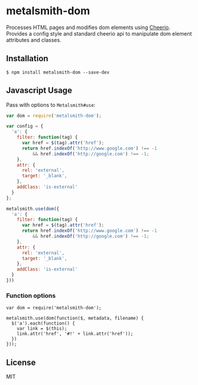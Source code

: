 # metalsmith-dom

Processes HTML pages and modifies dom elements using [Cheerio](https://github.com/cheeriojs/cheerio).  Provides a config style and standard cheerio api to manipulate dom element attributes and classes.

## Installation

    $ npm install metalsmith-dom --save-dev

## Javascript Usage

Pass with options to `Metalsmith#use`:

```js
var dom = require('metalsmith-dom');

var config = {
  'a': {
    filter: function(tag) {
      var href = $(tag).attr('href');
      return href.indexOf('http://www.google.com') !== -1 
          && href.indexOf('http://google.com') !== -1;
    },
    attr: {
      rel: 'external',
      target: '_blank',
    },
    addClass: 'is-external'
  }
};

metalsmith.use(dom({
  'a': {
    filter: function(tag) {
      var href = $(tag).attr('href');
      return href.indexOf('http://www.google.com') !== -1 
          && href.indexOf('http://google.com') !== -1;
    },
    attr: {
      rel: 'external',
      target: '_blank',
    },
    addClass: 'is-external'
  }
}))
```

### Function options

```
var dom = require('metalsmith-dom');

metalsmith.use(dom(function($, metadata, filename) {
  $('a').each(function() {
    var link = $(this);
    link.attr('href', '#!' + link.attr('href'));
  })
}));
```

## License

MIT